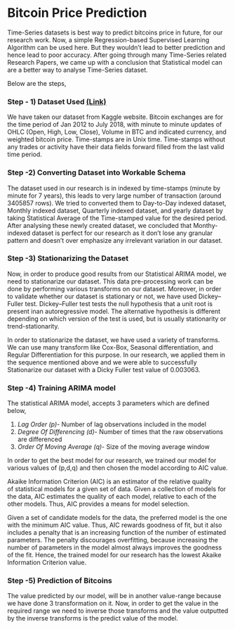 # Bitcoin Price Prediction 

Time-Series datasets is best way to predict bitcoins price in future, for our research work. Now, a simple Regression-based Supervised Learning Algorithm can be used here. But they wouldn’t lead to better prediction and hence lead to poor accuracy. After going through many Time-Series related Research Papers, we came up with a conclusion that Statistical model can are a better way to analyse Time-Series dataset.  

Below are the steps,  

### Step - 1) Dataset Used [(Link)](https://www.kaggle.com/mczielinski/bitcoin-historical-data#bitstampUSD_1-min_data_2012-01-01_to_2018-06-27.csv)

We have taken our dataset from Kaggle website. Bitcoin exchanges are for the time period of Jan 2012 to July 2018, with minute to minute updates of OHLC (Open, High, Low, Close), Volume in BTC and indicated currency, and weighted bitcoin price. Time-stamps are in Unix time. Time-stamps without any trades or activity have their data fields forward filled from the last valid time period. 

### Step -2) Converting Dataset into Workable Schema

The dataset used in our research is in indexed by time-stamps (minute by minute for 7 years), this leads to very large number of transaction (around 3405857 rows). We tried to converted them to Day-to-Day indexed dataset, Monthly indexed dataset, Quarterly indexed dataset, and yearly dataset by taking Statistical Average of the Time-stamped value for the desired period. After analysing these newly created dataset, we concluded that Monthy-indexed dataset is perfect for our research as it don’t lose any granular pattern and doesn’t over emphasize any irrelevant variation in our dataset.

### Step -3) Stationarizing the Dataset

Now, in order to produce good results from our Statistical ARIMA model, we need to stationarize our dataset. This data pre-processing work can be done by performing various transforms on our dataset. Moreover, in order to validate whether our dataset is stationary or not, we have used Dickey–Fuller test. 
Dickey–Fuller test tests the null hypothesis that a unit root is present inan autoregressive model. The alternative hypothesis is different depending on which version of the test is used, but is usually stationarity or trend-stationarity.

In order to stationarize the dataset, we have used a variety of transforms. We can use many transform like Cox-Box, Seasonal differentiation, and Regular Differentiation for this purpose. In our research, we applied them in the sequence mentioned above and we were able to successfully Stationarize our dataset with a Dicky Fuller test value of 0.003063.

### Step -4) Training ARIMA model

The statistical ARIMA model, accepts 3 parameters which are defined below,
1) *Lag Order (p)*- Number of lag observations included in the model
2) *Degree Of Differencing (d)*- Number of times that the raw observations are differenced
3) *Order Of Moving Average (q)*- Size of the moving average window 

In order to get the best model for our research, we trained our model for various values of (p,d,q) and then chosen the model according to AIC value. 

Akaike Information Criterion (AIC) is an estimator of the relative quality of statistical models for a given set of data. Given a collection of models for the data, AIC estimates the quality of each model, relative to each of the other models. Thus, AIC provides a means for model selection.

Given a set of candidate models for the data, the preferred model is the one with the minimum AIC value. Thus, AIC rewards goodness of fit, but it also includes a penalty that is an increasing function of the number of estimated parameters. The penalty discourages overfitting, because increasing the number of parameters in the model almost always improves the goodness of the fit.
Hence, the trained model for our research has the lowest Akaike Information Criterion value.

### Step -5) Prediction of Bitcoins

The value predicted by our model, will be in another value-range because we have done 3 transformation on it. Now, in order to get the value in the required range we need to inverse those transforms and the value outputted by the inverse transforms is the predict value of the model.